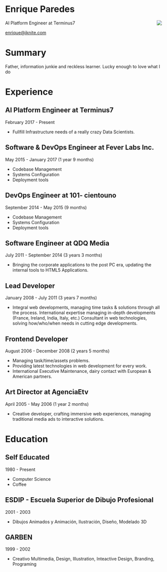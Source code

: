 # Enrique Paredes
<img align="right" src="https://avatars2.githubusercontent.com/u/745710?v=4&s=120">

AI Platform Engineer at Terminus7

enrique@iknite.com

# Summary
Father, information junkie and reckless learner. Lucky enough to love what I do

# Experience
## AI Platform Engineer at Terminus7
February 2017 - Present
- Fullfill Infrastructure needs of a really crazy Data Scientists.

## Software & DevOps Engineer at Fever Labs Inc.
May 2015 - January 2017 (1 year 9 months)
- Codebase Management
- Systems Configuration
- Deployment tools

## DevOps Engineer at 101- cientouno
September 2014 - May 2015 (9 months) 
- Codebase Management
- Systems Configuration
- Deployment tools

## Software Engineer at QDQ Media
July 2011 - September 2014 (3 years 3 months)
- Bringing the corporate applications to the post PC era, updating the internal tools to HTML5
Applications.

## Lead Developer
January 2008 - July 2011 (3 years 7 months)
- Integral web developments, managing time tasks & solutions through all the process. International
expertise managing in-depth developments (France, Ireland, India, Italy, etc.) Consultant in
web technologies, solving how/who/when needs in cutting edge developments.

## Frontend Developer
August 2006 - December 2008 (2 years 5 months)
- Managing task/time/assets problems.
- Providing latest technologies in web development for every work.
- International Executive Maintenance, dairy contact with European & American partners.

## Art Director at AgenciaEtv
April 2005 - May 2006 (1 year 2 months)
- Creative developer, crafting immersive web experiences, managing traditional media ads to interactive
solutions.

# Education

## Self Educated
1980 - Present
- Computer Science
- Coffee

## ESDIP - Escuela Superior de Dibujo Profesional
2001 - 2003
- Dibujos Animados y Animación, Ilustración, Diseño, Modelado 3D

## GARBEN
1999 - 2002
- Creativo Multimedia, Design, Illustration, Inteactive Design, Branding, Programing
 
